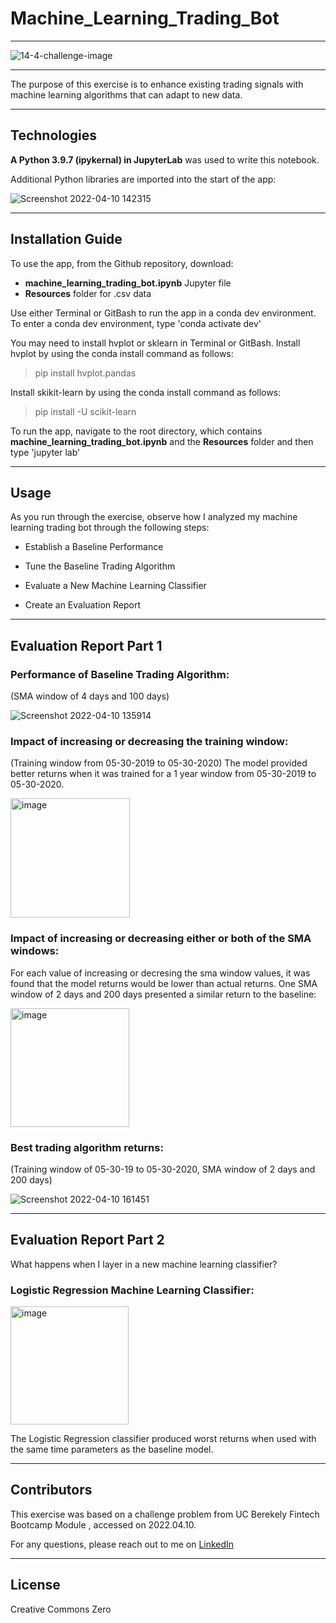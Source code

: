 # Machine_Learning_Trading_Bot

---

![14-4-challenge-image](https://user-images.githubusercontent.com/95719899/162638574-19f9c7dd-8f38-4a3c-a3fe-b86ccf7b7bec.png)

---

The purpose of this exercise is to enhance existing trading signals with machine learning algorithms that can adapt to new data.




---




## Technologies

**A Python 3.9.7 (ipykernal) in JupyterLab** was used to write this notebook.


Additional Python libraries are imported into the start of the app: 

![Screenshot 2022-04-10 142315](https://user-images.githubusercontent.com/95719899/162638304-4a681e0b-942f-41cb-9e1e-db8529f51d01.jpg)



---

## Installation Guide

To use the app, from the Github repository, download:
- **machine_learning_trading_bot.ipynb** Jupyter file 
- **Resources** folder for .csv data

Use either Terminal or GitBash to run the app in a conda dev environment. 
To enter a conda dev environment, type
'conda activate dev'

You may need to install hvplot or sklearn in Terminal or GitBash.
Install hvplot by using the conda install command as follows:
> pip install hvplot.pandas

Install skikit-learn by using the conda install command as follows:
> pip install -U scikit-learn

To run the app, navigate to the root directory, which contains **machine_learning_trading_bot.ipynb** and the **Resources** folder and then type
'jupyter lab'



---

## Usage

As you run through the exercise, observe how I analyzed my machine learning trading bot through the following steps:


* Establish a Baseline Performance 

* Tune the Baseline Trading Algorithm

* Evaluate a New Machine Learning Classifier

* Create an Evaluation Report

---

## Evaluation Report Part 1

### Performance of Baseline Trading Algorithm:
(SMA window of 4 days and 100 days)

![Screenshot 2022-04-10 135914](https://user-images.githubusercontent.com/95719899/162638845-e38e37ac-1063-44b6-a1db-3dee975a18b5.jpg)


### Impact of increasing or decreasing the training window:
(Training window from 05-30-2019 to 05-30-2020)
The model provided better returns when it was trained for a 1 year window from 05-30-2019 to 05-30-2020.

<img width="191" alt="image" src="https://user-images.githubusercontent.com/95719899/162641952-5a7c18a4-93ba-44e7-adbc-67b9cbe796f8.png">



### Impact of increasing or decreasing either or both of the SMA windows:
For each value of increasing or decresing the sma window values, it was found that the model returns would be lower than actual returns. One SMA window of 2 days and 200 days presented a similar return to the baseline:

<img width="190" alt="image" src="https://user-images.githubusercontent.com/95719899/162639347-2b5881c6-7c00-4018-9319-938d6642cdd5.png">


### Best trading algorithm returns:
(Training window of 05-30-19 to 05-30-2020, SMA window of 2 days and 200 days)

![Screenshot 2022-04-10 161451](https://user-images.githubusercontent.com/95719899/162642098-bafd9a1f-d12e-41e2-9f2b-5bcde5c32b7b.jpg)





---
## Evaluation Report Part 2
What happens when I layer in a new machine learning classifier?

### Logistic Regression Machine Learning Classifier:
<img width="189" alt="image" src="https://user-images.githubusercontent.com/95719899/162639692-ce05b61b-66c6-4842-9bd5-56ba573bb3fd.png">

The Logistic Regression classifier produced worst returns when used with the same time parameters as the baseline model.

---

## Contributors

This exercise was based on a challenge problem from UC Berekely Fintech Bootcamp Module , accessed on 2022.04.10. 

For any questions, please reach out to me on [LinkedIn](https://www.linkedin.com/in/lari-rupp-5baa49153/)

---

## License

Creative Commons Zero
